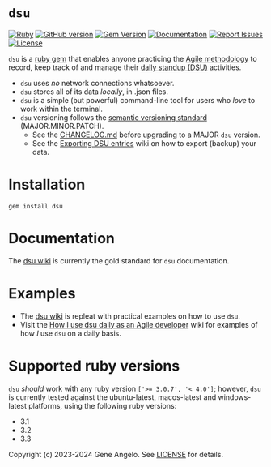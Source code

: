 # `dsu`

[![Ruby](https://github.com/gangelo/dsu/actions/workflows/ruby.yml/badge.svg)](https://github.com/gangelo/dsu/actions/workflows/ruby.yml)
[![GitHub version](http://badge.fury.io/gh/gangelo%2Fdsu.svg?refresh=16)](https://badge.fury.io/gh/gangelo%2Fdsu)
[![Gem Version](https://badge.fury.io/rb/dsu.svg?refresh=16)](https://badge.fury.io/rb/dsu)
[![Documentation](http://img.shields.io/badge/docs-rdoc.info-blue.svg)](http://www.rubydoc.info/gems/dsu/)
[![Report Issues](https://img.shields.io/badge/report-issues-red.svg)](https://github.com/gangelo/dsu/issues)
[![License](http://img.shields.io/badge/license-MIT-yellowgreen.svg)](#license)

`dsu` is a [ruby gem](https://rubygems.org/gems/dsu) that enables anyone practicing the [Agile methodology](https://www.agilealliance.org/agile101/) to record, keep track of and manage their [daily standup (DSU)](https://www.agilealliance.org/glossary/daily-meeting/) activities.

- `dsu` uses _no_ network connections whatsoever.
- `dsu` stores all of its data _locally_, in .json files.
- `dsu` is a simple (but powerful) command-line tool for users who _love_ to work within the terminal.
- `dsu` versioning follows the [semantic versioning standard](https://semver.org/) (MAJOR.MINOR.PATCH).
  - See the [CHANGELOG.md](https://github.com/gangelo/dsu/blob/main/CHANGELOG.md) before upgrading to a MAJOR `dsu` version.
  - See the [Exporting DSU entries](https://github.com/gangelo/dsu/wiki/Exporting-DSU-entries) wiki on how to export (backup) your data.

# Installation
```shell
gem install dsu
```

# Documentation
The [dsu wiki](https://github.com/gangelo/dsu/wiki) is currently the gold standard for `dsu` documentation.

# Examples
* The [dsu wiki](https://github.com/gangelo/dsu/wiki) is repleat with practical examples on how to use `dsu`.
* Visit the [How I use dsu daily as an Agile developer](https://github.com/gangelo/dsu/wiki/How-I-use-dsu-daily-as-an-Agile-developer) wiki for examples of how _I_ use `dsu` on a daily basis.

# Supported ruby versions
`dsu` _should_ work with any ruby version `['>= 3.0.7', '< 4.0']`; however, `dsu` is currently tested against the ubuntu-latest, macos-latest and windows-latest platforms, using the following ruby versions:
- 3.1
- 3.2
- 3.3

Copyright (c) 2023-2024 Gene Angelo. See [LICENSE](https://github.com/gangelo/dsu/blob/main/LICENSE.txt) for details.
